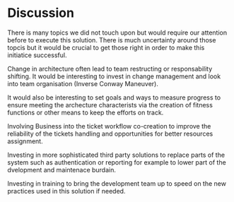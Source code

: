 # Discussion

There is many topics we did not touch upon but would require our attention before to execute this solution. There is much uncertainty around those topcis but it would be crucial to get those right in order to make this initiatice successful.

Change in architecture often lead to team restructing or responsability shifting. It would be interesting to invest in change management and look into team organisation (Inverse Conway Maneuver).

It would also be interesting to set goals and ways to measure progress to ensure meeting the archecture characterists via the creation of fitness functions or other means to keep the efforts on track.

Involving Business into the ticket workflow co-creation to improve the reliability of the tickets handling and opportunities for better resources assignment. 

Investing in more sophisticated third party solutions to replace parts of the system such as authentication or reporting for example to lower part of the dvelopment and maintenace burdain.

Investing in training to bring the development team up to speed on the new practices used in this solution if needed.